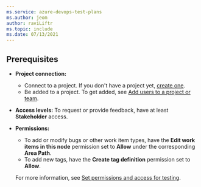 ```yaml
---
ms.service: azure-devops-test-plans
ms.author: jeom
author: raviLiftr
ms.topic: include
ms.date: 07/13/2021
---
```



## Prerequisites

- **Project connection:**
  - Connect to a project. If you don't have a project yet, [create one](../../user-guide/sign-up-invite-teammates.md).
  - Be added to a project. To get added, see [Add users to a project or team](../../organizations/security/add-users-team-project.md).

- **Access levels:** To request or provide feedback, have at least **Stakeholder** access.

- **Permissions:**
  - To add or modify bugs or other work item types, have the **Edit work items in this node** permission set to **Allow** under the corresponding **Area Path**.
  - To add new tags, have the **Create tag definition** permission set to **Allow**.

  For more information, see [Set permissions and access for testing](../../organizations/security/set-permissions-access-test.md).
